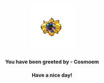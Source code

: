 <p align="center">
    <img src="https://raw.githubusercontent.com/PokeAPI/sprites/master/sprites/pokemon/790.png" width="150" height="150">
</p>
<h3 align="center">You have been greeted by - <b>Cosmoem</b></h3>
<h3 align="center">Have a nice day!</h3>

